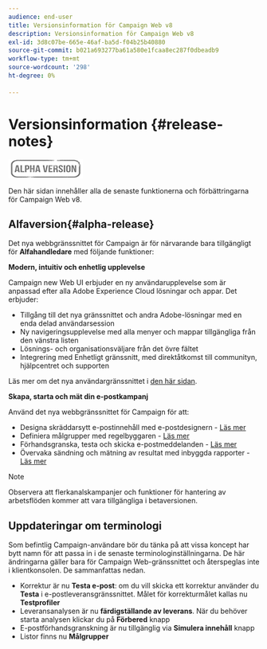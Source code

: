 ```yaml
---
audience: end-user
title: Versionsinformation för Campaign Web v8
description: Versionsinformation för Campaign Web v8
exl-id: 3d8c07be-665e-46af-ba5d-f04b25b40880
source-git-commit: b021a693277ba61a580e1fcaa8ec287f0dbeadb9
workflow-type: tm+mt
source-wordcount: '298'
ht-degree: 0%

---
```


# Versionsinformation {#release-notes}

![](../assets/do-not-localize/badge.png)

Den här sidan innehåller alla de senaste funktionerna och förbättringarna för Campaign Web v8.

## Alfaversion{#alpha-release}

Det nya webbgränssnittet för Campaign är för närvarande bara tillgängligt för **Alfahandledare** med följande funktioner:

**Modern, intuitiv och enhetlig upplevelse**

Campaign new Web UI erbjuder en ny användarupplevelse som är anpassad efter alla Adobe Experience Cloud lösningar och appar. Det erbjuder:

* Tillgång till det nya gränssnittet och andra Adobe-lösningar med en enda delad användarsession
* Ny navigeringsupplevelse med alla menyer och mappar tillgängliga från den vänstra listen
* Lösnings- och organisationsväljare från det övre fältet
* Integrering med Enhetligt gränssnitt, med direktåtkomst till communityn, hjälpcentret och supporten
<!--
No search and pulse notifications in Alpha
-->

Läs mer om det nya användargränssnittet i [den här sidan](../get-started/user-interface.md).

**Skapa, starta och mät din e-postkampanj**

Använd det nya webbgränssnittet för Campaign för att:

* Designa skräddarsytt e-postinnehåll med e-postdesignern - [Läs mer](../content/edit-content.md)
* Definiera målgrupper med regelbyggaren - [Läs mer](../audience/about-audiences.md)
* Förhandsgranska, testa och skicka e-postmeddelanden - [Läs mer](../monitor/prepare-send.md)
* Övervaka sändning och mätning av resultat med inbyggda rapporter - [Läs mer](../reporting/reports.md)

<!--
add info somewhere to remind users that
* they still have access to their console (+ link to v8 console doc)
* they keep their existing data (example: will be able to use their existing delivery templates to create deliveries)
-->

>[!NOTE]
>
>Observera att flerkanalskampanjer och funktioner för hantering av arbetsflöden kommer att vara tillgängliga i betaversionen.

## Uppdateringar om terminologi

Som befintlig Campaign-användare bör du tänka på att vissa koncept har bytt namn för att passa in i de senaste terminologinställningarna. De här ändringarna gäller bara för Campaign Web-gränssnittet och återspeglas inte i klientkonsolen. De sammanfattas nedan.

* Korrektur är nu **Testa e-post**: om du vill skicka ett korrektur använder du **Testa** i e-postleveransgränssnittet. Målet för korrekturmålet kallas nu **Testprofiler**
* Leveransanalysen är nu **färdigställande av leverans**. När du behöver starta analysen klickar du på **Förbered** knapp
* E-postförhandsgranskning är nu tillgänglig via **Simulera innehåll** knapp
* Listor finns nu **Målgrupper**
